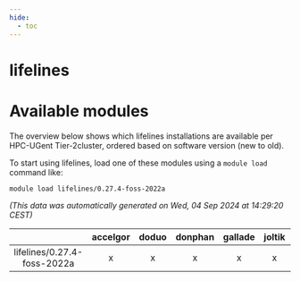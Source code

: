 ```yaml
---
hide:
  - toc
---
```


lifelines
=========

# Available modules


The overview below shows which lifelines installations are available per HPC-UGent Tier-2cluster, ordered based on software version (new to old).

To start using lifelines, load one of these modules using a `module load` command like:

```shell
module load lifelines/0.27.4-foss-2022a
```

*(This data was automatically generated on Wed, 04 Sep 2024 at 14:29:20 CEST)*  

| |accelgor|doduo|donphan|gallade|joltik|shinx|skitty|
| :---: | :---: | :---: | :---: | :---: | :---: | :---: | :---: |
|lifelines/0.27.4-foss-2022a|x|x|x|x|x|-|x|
